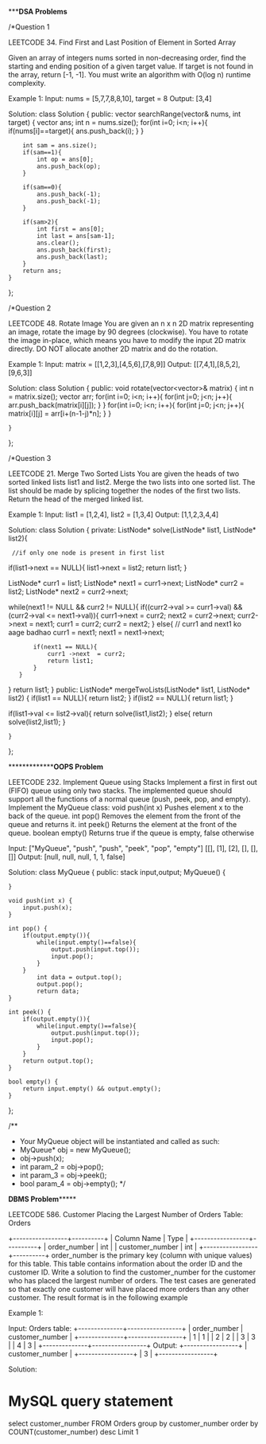 *****************************DSA Problems**************************

/*Question 1

LEETCODE 34. Find First and Last Position of Element in Sorted Array

Given an array of integers nums sorted in non-decreasing order, find the starting and ending position of a given target value. If target is not found in the array, return [-1, -1].
You must write an algorithm with O(log n) runtime complexity.

Example 1:
Input: nums = [5,7,7,8,8,10], target = 8
Output: [3,4]

Solution:
class Solution {
public:
    vector<int> searchRange(vector<int>& nums, int target) {
        vector<int> ans;
        int n = nums.size();
        for(int i=0; i<n; i++){
          if(nums[i]==target){
            ans.push_back(i);
          }
        }

        int sam = ans.size();
        if(sam==1){
            int op = ans[0];
            ans.push_back(op);
        }

        if(sam==0){
            ans.push_back(-1);
            ans.push_back(-1);
        }

        if(sam>2){
            int first = ans[0];
            int last = ans[sam-1];
            ans.clear();
            ans.push_back(first);
            ans.push_back(last);
        }
        return ans;
    }
};

/*Question 2

LEETCODE 48. Rotate Image
You are given an n x n 2D matrix representing an image, rotate the image by 90 degrees (clockwise).
You have to rotate the image in-place, which means you have to modify the input 2D matrix directly. DO NOT allocate another 2D matrix and do the rotation.

Example 1:
Input: matrix = [[1,2,3],[4,5,6],[7,8,9]]
Output: [[7,4,1],[8,5,2],[9,6,3]]

Solution:
class Solution {
public:
    void rotate(vector<vector<int>>& matrix) {
        int n = matrix.size();
        vector<int> arr;
        for(int i=0; i<n; i++){
            for(int j=0; j<n; j++){
                arr.push_back(matrix[i][j]);
            }
        }
        for(int i=0; i<n; i++){
            for(int j=0; j<n; j++){
                matrix[i][j] = arr[i+(n-1-j)*n];
            }
        }
      
    }
};


/*Question 3

LEETCODE 21. Merge Two Sorted Lists
You are given the heads of two sorted linked lists list1 and list2.
Merge the two lists into one sorted list. The list should be made by splicing together the nodes of the first two lists.
Return the head of the merged linked list.

Example 1:
Input: list1 = [1,2,4], list2 = [1,3,4]
Output: [1,1,2,3,4,4]

Solution:
class Solution {
    private:
    ListNode* solve(ListNode* list1, ListNode* list2){

     //if only one node is present in first list
   if(list1->next == NULL){
       list1->next = list2;
       return list1;
   }

   ListNode* curr1 = list1;
   ListNode* next1 = curr1->next;
   ListNode* curr2 = list2;
   ListNode* next2 = curr2->next;

   while(next1 != NULL && curr2 != NULL){
       if((curr2->val >= curr1->val) && (curr2->val <= next1->val)){
           curr1->next = curr2;
           next2 = curr2->next;
           curr2->next = next1;
           curr1 = curr2;
           curr2 = next2;
       }
       else{
           // curr1 and next1 ko aage badhao
           curr1 = next1;
           next1 = next1->next;

           if(next1 == NULL){
               curr1 ->next  = curr2;
               return list1;
           }
       }
   }
   return list1;
}
public:
    ListNode* mergeTwoLists(ListNode* list1, ListNode* list2) {
        if(list1 == NULL){
       return list2;
   }
   if(list2 == NULL){
       return list1;
   }
   
   if(list1->val <= list2->val){
       return solve(list1,list2);
   }
   else{
      return solve(list2,list1);
   }

    }
};


*********************************OOPS Problem********************

LEETCODE 232. Implement Queue using Stacks
Implement a first in first out (FIFO) queue using only two stacks. The implemented queue should support all the functions of a normal queue (push, peek, pop, and empty).
Implement the MyQueue class:
void push(int x) Pushes element x to the back of the queue.
int pop() Removes the element from the front of the queue and returns it.
int peek() Returns the element at the front of the queue.
boolean empty() Returns true if the queue is empty, false otherwise

Input:
["MyQueue", "push", "push", "peek", "pop", "empty"]
[[], [1], [2], [], [], []]
Output:
[null, null, null, 1, 1, false]

Solution:
class MyQueue {
public:
    stack<int> input,output;
    MyQueue() {
        
    }
    
    void push(int x) {
        input.push(x);
    }
    
    int pop() {
        if(output.empty()){
            while(input.empty()==false){
                output.push(input.top());
                input.pop();
            }
        }
            int data = output.top();
            output.pop();
            return data;
    }
    
    int peek() {
        if(output.empty()){
            while(input.empty()==false){
                output.push(input.top());
                input.pop();
            }  
        }
        return output.top();
    }
    
    bool empty() {
        return input.empty() && output.empty();
    }
};

/**
 * Your MyQueue object will be instantiated and called as such:
 * MyQueue* obj = new MyQueue();
 * obj->push(x);
 * int param_2 = obj->pop();
 * int param_3 = obj->peek();
 * bool param_4 = obj->empty();
 */


************************DBMS Problem*****************************

LEETCODE 586. Customer Placing the Largest Number of Orders
Table: Orders

+-----------------+----------+
| Column Name     | Type     |
+-----------------+----------+
| order_number    | int      |
| customer_number | int      |
+-----------------+----------+
order_number is the primary key (column with unique values) for this table.
This table contains information about the order ID and the customer ID.
Write a solution to find the customer_number for the customer who has placed the largest number of orders.
The test cases are generated so that exactly one customer will have placed more orders than any other customer.
The result format is in the following example

Example 1:

Input: 
Orders table:
+--------------+-----------------+
| order_number | customer_number |
+--------------+-----------------+
| 1            | 1               |
| 2            | 2               |
| 3            | 3               |
| 4            | 3               |
+--------------+-----------------+
Output: 
+-----------------+
| customer_number |
+-----------------+
| 3               |
+-----------------+

Solution:
# MySQL query statement
select customer_number FROM Orders
group by customer_number
order by COUNT(customer_number) desc
Limit 1


